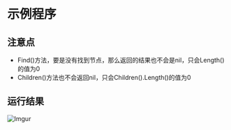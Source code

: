 # 示例程序

## 注意点
 - Find()方法，要是没有找到节点，那么返回的结果也不会是nil，只会Length()的值为0
 - Children()方法也不会返回nil，只会Children().Length()的值为0

## 运行结果
![Imgur](https://i.imgur.com/lTNvQaA.png)